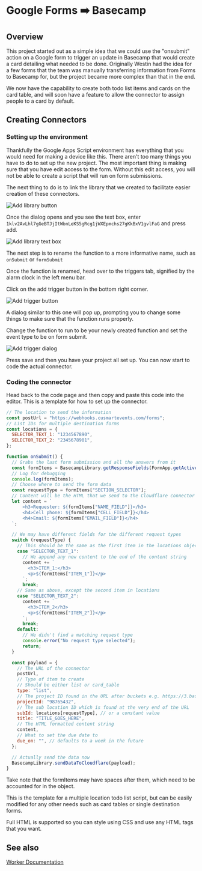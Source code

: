# Google Forms ➡️ Basecamp

## Overview

This project started out as a simple idea that we could use the "onsubmit" action on a Google form to trigger an update in Basecamp that would create a card detailing what needed to be done. Originally Westin had the idea for a few forms that the team was manually transferring information from Forms to Basecamp for, but the project became more complex than that in the end.

We now have the capability to create both todo list items and cards on the card table, and will soon have a feature to allow the connector to assign people to a card by default.

## Creating Connectors

### Setting up the environment

Thankfully the Google Apps Script environment has everything that you would need for making a device like this.
There aren't too many things you have to do to set up the new project. The most important thing is making sure that you have edit access to the form.
Without this edit access, you will not be able to create a script that will run on form submissions.

The next thing to do is to link the library that we created to facilitate easier creation of these connectors.

![Add library button](./images/add_cloudflare_library.png)

Once the dialog opens and you see the text box, enter `1klv2AvLhl7gGeBTJjItWbnLeKS5gRcg1jWXEpmchs27gKkBxV1gvlFaG` and press add.

![Add library text box](./images/add_library_text_box.png)

The next step is to rename the function to a more informative name, such as `onSubmit` or `formSubmit`

Once the function is renamed, head over to the triggers tab, signified by the alarm clock in the left menu bar.

Click on the add trigger button in the bottom right corner.

![Add trigger button](./images/add_trigger_button.png)

A dialog similar to this one will pop up, prompting you to change some things to make sure that the function runs properly.

Change the function to run to be your newly created function and set the event type to be on form submit.

![Add trigger dialog](./images/trigger_details_dialog.png)

Press save and then you have your project all set up. You can now start to code the actual connector.

### Coding the connector

Head back to the code page and then copy and paste this code into the editor. This is a template for how to set up the connector.

```js
// The location to send the information
const postUrl = "https://webhooks.cusmartevents.com/forms";
// List IDs for multiple destination forms
const locations = {
  SELECTOR_TEXT_1: "1234567890",
  SELECTOR_TEXT_2: "2345678901",
};

function onSubmit() {
  // Grabs the last form submission and all the answers from it
  const formItems = BasecampLibrary.getResponseFields(FormApp.getActiveForm());
  // Log for debugging
  console.log(formItems);
  // Choose where to send the form data
  const requestType = formItems["SECTION_SELECTOR"];
  // Content will be the HTML that we send to the Cloudflare connector
  let content = `
      <h3>Requester: ${formItems["NAME_FIELD"]}</h3>
      <h4>Cell phone: ${formItems["CELL_FIELD"]}</h4>
      <h4>Email: ${formItems["EMAIL_FIELD"]}</h4>
  `;

  // We may have different fields for the different request types
  switch (requestType) {
    // This should be the same as the first item in the locations object up above
    case "SELECTOR_TEXT_1":
      // We append any new content to the end of the content string
      content += `
        <h3>ITEM_1:</h3>
        <p>${formItems["ITEM_1"]}</p>
      `;
      break;
    // Same as above, except the second item in locations
    case "SELECTOR_TEXT_2":
      content += `
        <h3>ITEM_2</h3>
        <p>${formItems["ITEM_2"]}</p>
      `;
      break;
    default:
      // We didn't find a matching request type
      console.error("No request type selected");
      return;
  }

  const payload = {
    // The URL of the connector
    postUrl,
    // Type of item to create
    // Should be either list or card_table
    type: "list",
    // The project ID found in the URL after buckets e.g. https://3.basecamp.com/WORKSPACE_NUMBERS/buckets/PROJECT_ID
    projectId: "98765432",
    // The sub location ID which is found at the very end of the URL
    subId: locations[requestType], // or a constant value
    title: "TITLE_GOES_HERE",
    // The HTML formatted content string
    content,
    // What to set the due date to
    due_on: "", // defaults to a week in the future
  };

  // Actually send the data now
  BasecampLibrary.sendDataToCloudflare(payload);
}
```

Take note that the formItems may have spaces after them, which need to be accounted for in the object.

This is the template for a multiple location todo list script, but can be easily modified for any other needs such as card tables or single destination forms.

Full HTML is supported so you can style using CSS and use any HTML tags that you want.

## See also

[Worker Documentation](./worker.md)